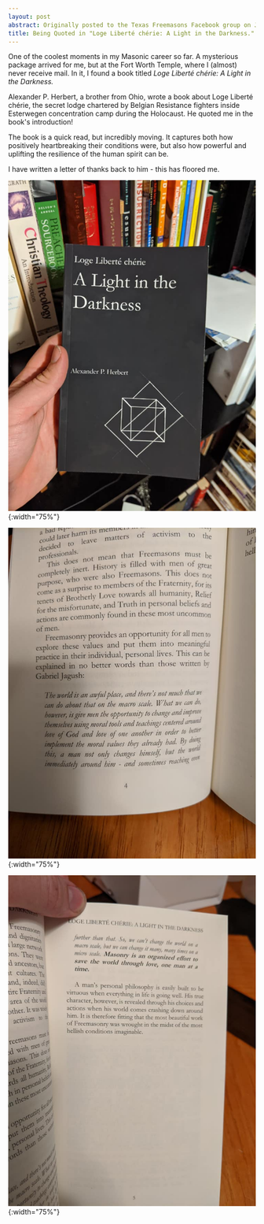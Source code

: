 ```yaml
---
layout: post
abstract: Originally posted to the Texas Freemasons Facebook group on June 9, 2020, and uploaded with minor edits for clarity.
title: Being Quoted in "Loge Liberté chérie: A Light in the Darkness."
---
```

[cover]: /images/2020-06-09-cover.jpg#center
[intro page 1]: /images/2020-06-09-intro-1.jpg#center
[intro page 4]: /images/2020-06-09-intro-4.jpg#center
[intro page 5]: /images/2020-06-09-intro-5.jpg#center

One of the coolest moments in my Masonic career so far. A mysterious package arrived for me, but at the Fort Worth Temple, where I (almost) never receive mail. In it, I found a book titled *Loge Liberté chérie: A Light in the Darkness.*

Alexander P. Herbert, a brother from Ohio, wrote a book about Loge Liberté chérie, the secret lodge chartered by Belgian Resistance fighters inside Esterwegen concentration camp during the Holocaust. He quoted me in the book's introduction!

The book is a quick read, but incredibly moving. It captures both how positively heartbreaking their conditions were, but also how powerful and uplifting the resilience of the human spirit can be.

I have written a letter of thanks back to him - this has floored me.

![Cover of "A Light in the Darkness."][cover]{:width="75%"}

![Fourth page of introduction.][intro page 4]{:width="75%"}

![Fifth page of introduction.][intro page 5]{:width="75%"}
